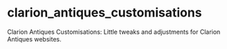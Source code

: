 # clarion_antiques_customisations
Clarion Antiques Customisations: Little tweaks and adjustments for Clarion Antiques websites.
